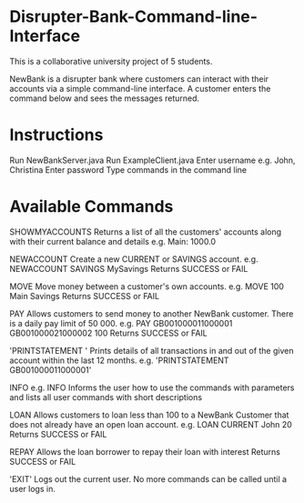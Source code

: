 # Disrupter-Bank-Command-line-Interface

This is a collaborative university project of 5 students.

NewBank is a disrupter bank where customers can interact with their accounts via a simple command-line interface. A customer enters the command below and sees the messages returned.

# Instructions

Run NewBankServer.java
Run ExampleClient.java
Enter username e.g. John, Christina
Enter password
Type commands in the command line

# Available Commands

SHOWMYACCOUNTS
Returns a list of all the customers' accounts along with their current balance and details
e.g. Main: 1000.0

NEWACCOUNT <Type> <Name>
Create a new CURRENT or SAVINGS account. e.g. NEWACCOUNT SAVINGS MySavings
Returns SUCCESS or FAIL

MOVE <Amount> <FromAccountName> <ToAccountName>
Move money between a customer's own accounts. e.g. MOVE 100 Main Savings
Returns SUCCESS or FAIL

PAY <amount> <fromAccountIBAN> <toAccountIBAN>
Allows customers to send money to another NewBank customer. There is a daily pay limit of 50 000. e.g. PAY GB001000011000001 GB001000021000002 100
Returns SUCCESS or FAIL

'PRINTSTATEMENT '
Prints details of all transactions in and out of the given account within the last 12 months. e.g. 'PRINTSTATEMENT GB001000011000001'

INFO
e.g. INFO
Informs the user how to use the commands with parameters and lists all user commands with short descriptions

LOAN <LenderAccountType> <Amount> <Person> 
Allows customers to loan less than 100 to a NewBank Customer that does not already have an open loan account. e.g. LOAN CURRENT John 20
Returns SUCCESS or FAIL

REPAY
Allows the loan borrower to repay their loan with interest Returns SUCCESS or FAIL

'EXIT'
Logs out the current user. No more commands can be called until a user logs in.
